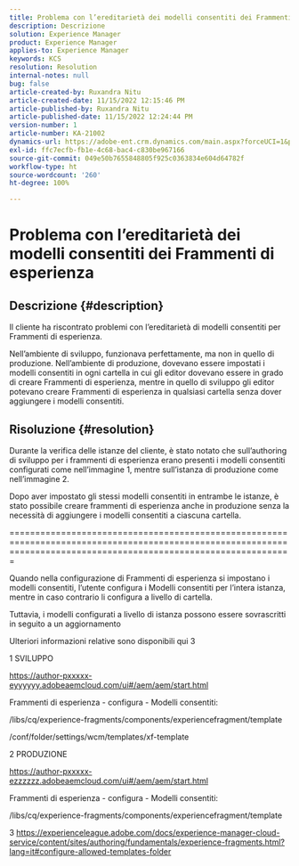 ```yaml
---
title: Problema con l’ereditarietà dei modelli consentiti dei Frammenti di esperienza
description: Descrizione
solution: Experience Manager
product: Experience Manager
applies-to: Experience Manager
keywords: KCS
resolution: Resolution
internal-notes: null
bug: false
article-created-by: Ruxandra Nitu
article-created-date: 11/15/2022 12:15:46 PM
article-published-by: Ruxandra Nitu
article-published-date: 11/15/2022 12:24:44 PM
version-number: 1
article-number: KA-21002
dynamics-url: https://adobe-ent.crm.dynamics.com/main.aspx?forceUCI=1&pagetype=entityrecord&etn=knowledgearticle&id=4220bf37-df64-ed11-9561-6045bd006079
exl-id: ffc7ecfb-fb1e-4c68-bac4-c830be967166
source-git-commit: 049e50b7655848805f925c0363834e604d64782f
workflow-type: ht
source-wordcount: '260'
ht-degree: 100%

---
```


# Problema con l’ereditarietà dei modelli consentiti dei Frammenti di esperienza

## Descrizione {#description}


Il cliente ha riscontrato problemi con l’ereditarietà di modelli consentiti per Frammenti di esperienza.

Nell’ambiente di sviluppo, funzionava perfettamente, ma non in quello di produzione.
Nell’ambiente di produzione, dovevano essere impostati i modelli consentiti in ogni cartella in cui gli editor dovevano essere in grado di creare Frammenti di esperienza, mentre in quello di sviluppo gli editor potevano creare Frammenti di esperienza in qualsiasi cartella senza dover aggiungere i modelli consentiti.


## Risoluzione {#resolution}


Durante la verifica delle istanze del cliente, è stato notato che sull’authoring di sviluppo per i frammenti di esperienza erano presenti i modelli consentiti configurati come nell’immagine 1, mentre sull’istanza di produzione come nell’immagine 2.

Dopo aver impostato gli stessi modelli consentiti in entrambe le istanze, è stato possibile creare frammenti di esperienza anche in produzione senza la necessità di aggiungere i modelli consentiti a ciascuna cartella.

===================================================================================================================================================================



Quando nella configurazione di Frammenti di esperienza si impostano i modelli consentiti, l’utente configura i Modelli consentiti per l’intera istanza, mentre in caso contrario li configura a livello di cartella.

Tuttavia, i modelli configurati a livello di istanza possono essere sovrascritti in seguito a un aggiornamento

Ulteriori informazioni relative sono disponibili qui 3



1 SVILUPPO

https://author-pxxxxx-eyyyyyy.adobeaemcloud.com/ui#/aem/aem/start.html

Frammenti di esperienza - configura - Modelli consentiti:

/libs/cq/experience-fragments/components/experiencefragment/template

/conf/folder/settings/wcm/templates/xf-template


2 PRODUZIONE

https://author-pxxxxx-ezzzzzz.adobeaemcloud.com/ui#/aem/aem/start.html

Frammenti di esperienza - configura - Modelli consentiti:

/libs/cq/experience-fragments/components/experiencefragment/template



3 https://experienceleague.adobe.com/docs/experience-manager-cloud-service/content/sites/authoring/fundamentals/experience-fragments.html?lang=it#configure-allowed-templates-folder
